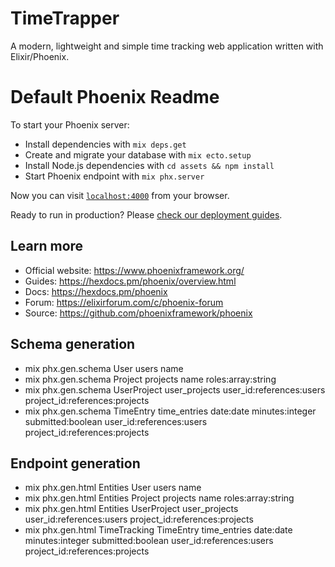 # TimeTrapper
A modern, lightweight and simple time tracking web application written with Elixir/Phoenix.



# Default Phoenix Readme

To start your Phoenix server:

  * Install dependencies with `mix deps.get`
  * Create and migrate your database with `mix ecto.setup`
  * Install Node.js dependencies with `cd assets && npm install`
  * Start Phoenix endpoint with `mix phx.server`

Now you can visit [`localhost:4000`](http://localhost:4000) from your browser.

Ready to run in production? Please [check our deployment guides](https://hexdocs.pm/phoenix/deployment.html).

## Learn more

  * Official website: https://www.phoenixframework.org/
  * Guides: https://hexdocs.pm/phoenix/overview.html
  * Docs: https://hexdocs.pm/phoenix
  * Forum: https://elixirforum.com/c/phoenix-forum
  * Source: https://github.com/phoenixframework/phoenix


## Schema generation
* mix phx.gen.schema User users name 
* mix phx.gen.schema Project projects name roles:array:string
* mix phx.gen.schema UserProject user_projects user_id:references:users project_id:references:projects
* mix phx.gen.schema TimeEntry time_entries date:date minutes:integer submitted:boolean user_id:references:users project_id:references:projects

## Endpoint generation
* mix phx.gen.html Entities User users name 
* mix phx.gen.html Entities Project projects name roles:array:string
* mix phx.gen.html Entities UserProject user_projects user_id:references:users project_id:references:projects
* mix phx.gen.html TimeTracking TimeEntry time_entries date:date minutes:integer submitted:boolean user_id:references:users project_id:references:projects